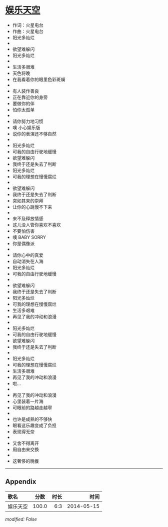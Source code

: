 # [娱乐天空](https://music.163.com/song?id=28481104)

* 作词：火星电台
* 作曲：火星电台
* 阳光多灿烂
* 
* 欲望难躲闪
* 阳光多灿烂
* 
* 生活多艰难
* 天色将晚
* 在我看着你的眼里色彩斑斓
* 
* 有人装作善良
* 正在靠近你的身旁
* 要做你的伴
* 怕你太孤单
* 
* 请你努力地习惯
* 噢 小心娱乐版
* 说你的表演还不够自然
* 
* 阳光多灿烂
* 可我的自由行驶地缓慢
* 欲望难躲闪
* 我终于还是失去了判断
* 阳光多灿烂
* 可我的理想在慢慢腐烂
* 
* 欲望难躲闪
* 我终于还是失去了判断
* 突如其来的崇拜
* 让你的心跳慢不下来
* 
* 来不及释放情感
* 这儿没人管你喜欢不喜欢
* 不要怕伤害
* 噢 BABY SORRY
* 你是偶像派
* 
* 请你心中的真爱
* 自动消失在人海
* 阳光多灿烂
* 可我的自由行驶地缓慢
* 
* 欲望难躲闪
* 我终于还是失去了判断
* 阳光多灿烂
* 可我的理想在慢慢腐烂
* 生活多艰难
* 再见了我的冲动和浪漫
* 
* 阳光多灿烂
* 可我的自由行驶地缓慢
* 欲望难躲闪
* 我终于还是失去了判断
* 
* 阳光多灿烂
* 可我的理想在慢慢腐烂
* 生活多艰难
* 再见了我的冲动和浪漫
* 啦…
* 
* 再见了我的冲动和浪漫
* 心里装着一片海
* 可眼前的路越走越窄
* 
* 也许是成熟的不够快
* 眼看这乐趣变成了负担
* 表现得无奈
* 
* 又舍不得离开
* 用自由来交换
* 
* 这奢侈的晚餐


---

## Appendix

|歌名|分数|时长|时间|
|:---|:---:|---:|---:|
|娱乐天空|100.0|6:3|2014-05-15

*modified: False*